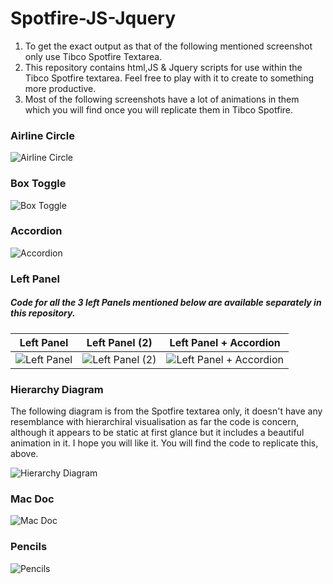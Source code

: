 # Spotfire-JS-Jquery

1. To get the exact output as that of the following mentioned screenshot only use Tibco Spotfire Textarea.
2. This repository contains html,JS & Jquery scripts for use within the Tibco Spotfire textarea. Feel free to play with it to create to something more productive.
3. Most of the following screenshots have a lot of animations in them which you will find once you will replicate them in Tibco Spotfire.



### Airline Circle
![Airline Circle](https://user-images.githubusercontent.com/86184439/122722877-de7fb600-d28f-11eb-86eb-95104d2be4a3.PNG)

### Box Toggle
![Box Toggle](https://user-images.githubusercontent.com/86184439/122724419-88ac0d80-d291-11eb-94c2-84ff6f276e79.PNG)

### Accordion
![Accordion](https://user-images.githubusercontent.com/86184439/122727073-459f6980-d294-11eb-9a93-abd55b5a1c8b.PNG) 

### Left Panel 
##### Code for all the 3 left Panels mentioned below are available separately in this repository.
| Left Panel | Left Panel (2)| Left Panel + Accordion
---|---|---
|![Left Panel](https://user-images.githubusercontent.com/86184439/122728794-18ec5180-d296-11eb-8e6b-759a3934183e.PNG)|![Left Panel (2)](https://user-images.githubusercontent.com/86184439/122735600-cfebcb80-d29c-11eb-8a82-9d6722702551.PNG)|![Left Panel + Accordion](https://user-images.githubusercontent.com/86184439/122737875-18a48400-d29f-11eb-8613-dd74e07f9a82.PNG)|

### Hierarchy Diagram 
The following diagram is from the Spotfire textarea only, it doesn't have any resemblance with hierarchiral visualisation as far the code is concern, although it appears to be static at first glance but it includes a beautiful animation in it. I hope you will like it. You will find the code to replicate this, above.

![Hierarchy Diagram](https://user-images.githubusercontent.com/86184439/122730622-0d018f00-d298-11eb-94a8-7cefe70c26b7.PNG)


### Mac Doc
![Mac Doc](https://user-images.githubusercontent.com/86184439/122739989-2c50ea00-d2a1-11eb-8988-fafee8f773a0.PNG)

### Pencils
![Pencils](https://user-images.githubusercontent.com/86184439/122752999-3d085c80-d2af-11eb-9c41-ed7bdb3b7cbe.PNG)

